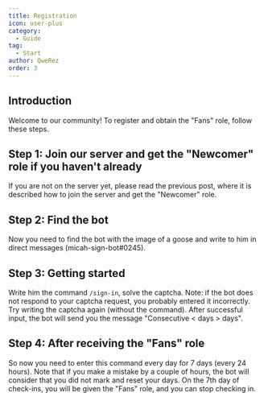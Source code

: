 ```yaml
---
title: Registration
icon: user-plus
category:
  - Guide
tag:
  - Start
author: QweRez
order: 3
---
```


## Introduction

Welcome to our community! To register and obtain the "Fans" role, follow these steps.

## Step 1: Join our server and get the "Newcomer" role if you haven't already

If you are not on the server yet, please read the previous post, where it is described how to join the server and get the "Newcomer" role.

## Step 2: Find the bot

Now you need to find the bot with the image of a goose and write to him in direct messages (micah-sign-bot#0245).

## Step 3: Getting started

Write him the command `/sign-in`, solve the captcha. Note: if the bot does not respond to your captcha request, you probably entered it incorrectly. Try writing the captcha again (without the command). After successful input, the bot will send you the message "Consecutive < days > days".

## Step 4: After receiving the "Fans" role

So now you need to enter this command every day for 7 days (every 24 hours). Note that if you make a mistake by a couple of hours, the bot will consider that you did not mark and reset your days. On the 7th day of check-ins, you will be given the "Fans" role, and you can stop checking in.
